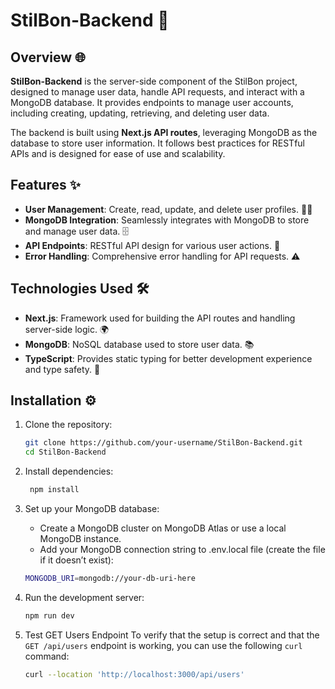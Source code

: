 # StilBon-Backend 🚀

## Overview 🌐
**StilBon-Backend** is the server-side component of the StilBon project, designed to manage user data, handle API requests, and interact with a MongoDB database. It provides endpoints to manage user accounts, including creating, updating, retrieving, and deleting user data.

The backend is built using **Next.js API routes**, leveraging MongoDB as the database to store user information. It follows best practices for RESTful APIs and is designed for ease of use and scalability.

## Features ✨
- **User Management**: Create, read, update, and delete user profiles. 🧑‍💻
- **MongoDB Integration**: Seamlessly integrates with MongoDB to store and manage user data. 🗄️
- **API Endpoints**: RESTful API design for various user actions. 🔗
- **Error Handling**: Comprehensive error handling for API requests. ⚠️

## Technologies Used 🛠️
- **Next.js**: Framework used for building the API routes and handling server-side logic. 🌍
- **MongoDB**: NoSQL database used to store user data. 📚
- **TypeScript**: Provides static typing for better development experience and type safety. 📝

## Installation ⚙️

1. Clone the repository:

   ```bash
   git clone https://github.com/your-username/StilBon-Backend.git
   cd StilBon-Backend
2. Install dependencies:

   ```bash
    npm install
3.	Set up your MongoDB database:
	- Create a MongoDB cluster on MongoDB Atlas or use a local MongoDB instance.
    - Add your MongoDB connection string to .env.local file (create the file if it doesn’t exist):
    ```bash
    MONGODB_URI=mongodb://your-db-uri-here
4.	Run the development server:
    ```bash
    npm run dev
5. Test GET Users Endpoint
    To verify that the setup is correct and that the `GET /api/users` endpoint is working, you can use the following `curl` command:
    ```bash
    curl --location 'http://localhost:3000/api/users'